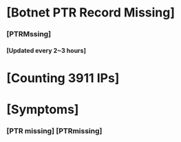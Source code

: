 # [Botnet PTR Record Missing]
### [PTRMssing]
#### [Updated every 2~3 hours]

# [Counting 3911 IPs]

# [Symptoms] 
###   [PTR missing] [PTRmissing]
